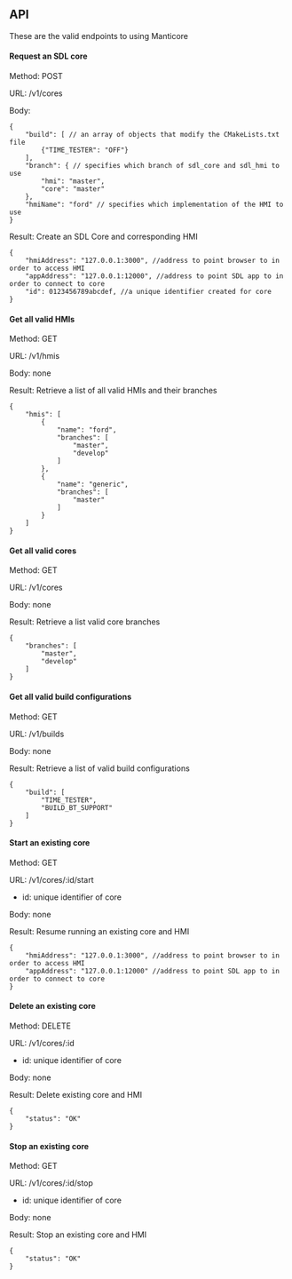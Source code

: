 ## API
These are the valid endpoints to using Manticore

#### Request an SDL core
Method: POST

URL: /v1/cores

Body:
```
{
    "build": [ // an array of objects that modify the CMakeLists.txt file
        {"TIME_TESTER": "OFF"}
    ], 
    "branch": { // specifies which branch of sdl_core and sdl_hmi to use
        "hmi": "master",
        "core": "master"
    },
    "hmiName": "ford" // specifies which implementation of the HMI to use
}
```

Result: Create an SDL Core and corresponding HMI
```
{
    "hmiAddress": "127.0.0.1:3000", //address to point browser to in order to access HMI
    "appAddress": "127.0.0.1:12000", //address to point SDL app to in order to connect to core
    "id": 0123456789abcdef, //a unique identifier created for core
}
```

#### Get all valid HMIs
Method: GET

URL: /v1/hmis

Body: none

Result: Retrieve a list of all valid HMIs and their branches
```
{
    "hmis": [
        {
            "name": "ford",
            "branches": [
                "master",
                "develop"
            ]
        },
        {
            "name": "generic",
            "branches": [
                "master"
            ]
        }
    ]
}
```

#### Get all valid cores
Method: GET

URL: /v1/cores

Body: none

Result: Retrieve a list valid core branches
```
{
    "branches": [
        "master",
        "develop"
    ]
}
```

#### Get all valid build configurations
Method: GET

URL: /v1/builds

Body: none

Result: Retrieve a list of valid build configurations
```
{
    "build": [
        "TIME_TESTER",
        "BUILD_BT_SUPPORT"
    ]
}
```

#### Start an existing core
Method: GET

URL: /v1/cores/:id/start
-   id: unique identifier of core

Body: none

Result: Resume running an existing core and HMI
```
{
    "hmiAddress": "127.0.0.1:3000", //address to point browser to in order to access HMI
    "appAddress": "127.0.0.1:12000" //address to point SDL app to in order to connect to core
}
```

#### Delete an existing core
Method: DELETE

URL: /v1/cores/:id
-   id: unique identifier of core

Body: none

Result: Delete existing core and HMI
```
{
    "status": "OK"
}
```

#### Stop an existing core
Method: GET

URL: /v1/cores/:id/stop
-   id: unique identifier of core

Body: none

Result: Stop an existing core and HMI
```
{
    "status": "OK"
}
```